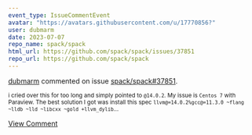 ```yaml
---
event_type: IssueCommentEvent
avatar: "https://avatars.githubusercontent.com/u/17770856?"
user: dubmarm
date: 2023-07-07
repo_name: spack/spack
html_url: https://github.com/spack/spack/issues/37851
repo_url: https://github.com/spack/spack
---
```


<a href='https://github.com/dubmarm' target='_blank'>dubmarm</a> commented on issue <a href='https://github.com/spack/spack/issues/37851' target='_blank'>spack/spack#37851</a>.

<small>i cried over this for too long and simply pointed to `@14.0.2`. My issue is `Centos 7` with Paraview. The best solution I got was install this spec `llvm@=14.0.2%gcc@=11.3.0 ~flang ~lldb ~lld ~libcxx ~gold +llvm_dylib`...</small>

<a href='https://github.com/spack/spack/issues/37851' target='_blank'>View Comment</a>